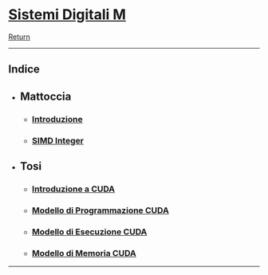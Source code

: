 # [Sistemi Digitali M](https://www.unibo.it/it/studiare/dottorati-master-specializzazioni-e-altra-formazione/insegnamenti?codiceMateria=72943&annoAccademico=2024&codiceCorso=5826&single=True&search=True)

[Return](../../README.md)

---

## Indice

- ## Mattoccia 
  - ### [Introduzione](./0.0_Introduzione.md)
  - ### [SIMD Integer](./1.1_SIMD_Integer.md)
- ## Tosi
  - ### [Introduzione a CUDA](./2.0_Cuda_Introduction.md)
  - ### [Modello di Programmazione CUDA](./2.1_Modello_di_Programmazione_Cuda.md)
  - ### [Modello di Esecuzione CUDA](./2.2_Modello_di_Esecuzione_Cuda.md)
  - ### [Modello di Memoria CUDA](./2.3_Modello_di_Memoria_Cuda.md)
  
---

